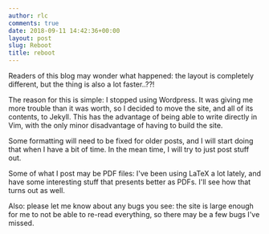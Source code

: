 ```yaml
---
author: rlc
comments: true
date: 2018-09-11 14:42:36+00:00
layout: post
slug: Reboot
title: reboot
---
```

Readers of this blog may wonder what happened: the layout is completely different, but the thing is also a lot faster..??!

The reason for this is simple: I stopped using Wordpress. It was giving me more trouble than it was worth, so I decided to move the site, and all of its contents, to Jekyll. This has the advantage of being able to write directly in Vim, with the only minor disadvantage of having to build the site.

Some formatting will need to be fixed for older posts, and I will start doing that when I have a bit of time. In the mean time, I will try to just post stuff out.

Some of what I post may be PDF files: I've been using LaTeX a lot lately, and have some interesting stuff that presents better as PDFs. I'll see how that turns out as well.

Also: please let me know about any bugs you see: the site is large enough for me to not be able to re-read everything, so there may be a few bugs I've missed.

